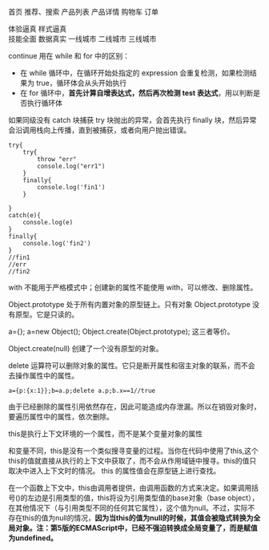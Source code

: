 首页 推荐、搜索  产品列表 产品详情  购物车 订单

体验逼真   样式逼真  
技能全面
数据真实
一线城市 
二线城市
三线城市

continue 用在 while 和 for 中的区别：



- 在 while 循环中，在循环开始处指定的 expression 会重复检测，如果检测结果为 true，循环体会从头开始执行
- 在 for 循环中，**首先计算自增表达式，然后再次检测 test 表达式**，用以判断是否执行循环体
 


如果同级没有 catch 块捕获 try 块抛出的异常，会首先执行 finally 块，然后异常会沿调用栈向上传播，直到被捕获，或者向用户抛出错误。

    try{
	    try{
	    	throw "err"
	    	console.log("err1")
	    }
	    finally{
	    	console.log('fin1')
	    }
    
    }
    catch(e){
    	console.log(e)
    }
    finally{
    	console.log('fin2')
    }
	//fin1
	//err
	//fin2


with 不能用于严格模式中；创建新的属性不能使用 with，可以修改、删除属性。



Object.prototype 处于所有内置对象的原型链上。只有对象 Object.prototype 没有原型。它是只读的。

a={}; a=new Object(); Object.create(Object.prototype); 这三者等价。

Object.create(null) 创建了一个没有原型的对象。

delete 运算符可以删除对象的属性。它只是断开属性和宿主对象的联系，而不会去操作属性中的属性。

    a={p:{x:1}};b=a.p;delete a.p;b.x==1//true

由于已经删除的属性引用依然存在，因此可能造成内存泄漏。所以在销毁对象时，要遍历属性中的属性，依次删除。

this是执行上下文环境的一个属性，而不是某个变量对象的属性

和变量不同，this是没有一个类似搜寻变量的过程。当你在代码中使用了this,这个 this的值就直接从执行的上下文中获取了，而不会从作用域链中搜寻。this的值只取决中进入上下文时的情况。 this 的属性值会在原型链上进行查找。

在一个函数上下文中，this由调用者提供，由调用函数的方式来决定。如果调用括号()的左边是引用类型的值，this将设为引用类型值的base对象（base object），在其他情况下（与引用类型不同的任何其它属性），这个值为null。不过，实际不存在this的值为null的情况，**因为当this的值为null的时候，其值会被隐式转换为全局对象。注：第5版的ECMAScript中，已经不强迫转换成全局变量了，而是赋值为undefined。**
